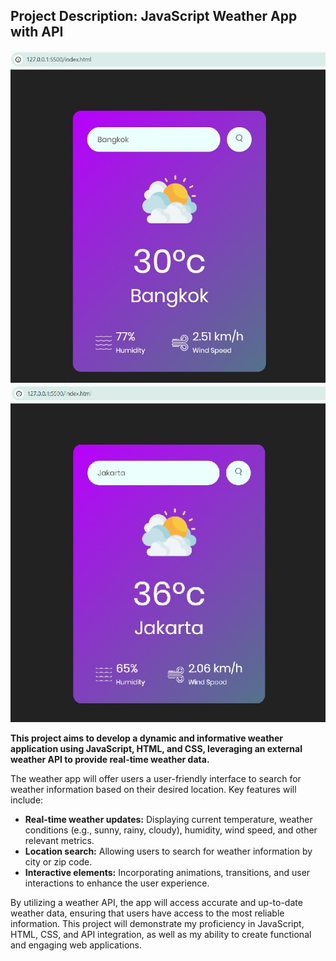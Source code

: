 ## Project Description: JavaScript Weather App with API
![me](https://github.com/ataislucky/Javascript-weather-app-with-API/blob/main/prev_weather_js.jpg)
![me](https://github.com/ataislucky/Javascript-weather-app-with-API/blob/main/prev_weather_js2.jpg)

**This project aims to develop a dynamic and informative weather application using JavaScript, HTML, and CSS, leveraging an external weather API to provide real-time weather data.**

The weather app will offer users a user-friendly interface to search for weather information based on their desired location. Key features will include:

* **Real-time weather updates:** Displaying current temperature, weather conditions (e.g., sunny, rainy, cloudy), humidity, wind speed, and other relevant metrics.
* **Location search:** Allowing users to search for weather information by city or zip code.
* **Interactive elements:** Incorporating animations, transitions, and user interactions to enhance the user experience.

By utilizing a weather API, the app will access accurate and up-to-date weather data, ensuring that users have access to the most reliable information. This project will demonstrate my proficiency in JavaScript, HTML, CSS, and API integration, as well as my ability to create functional and engaging web applications.
